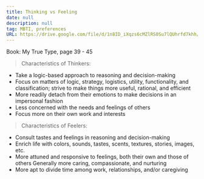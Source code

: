 ```yaml
---
title: Thinking vs Feeling
date: null
description: null
tag: MBTI, preferences
URL: https://drive.google.com/file/d/1n8ID_iXqzs6cMZlRS0Su7lQUhrfd7khh/view?usp=sharing
---
```


Book: My True Type, page 39 - 45

> Characteristics of Thinkers:
- Take a logic-based approach to reasoning and decision-making
- Focus on matters of logic, strategy, logistics, utility, functionality, and classification; strive to make things more useful, rational, and efficient 
- More readily detach from their emotions to make decisions in an impersonal fashion
- Less concerned with the needs and feelings of others
- Focus more on their own work and interests

> Characteristics of Feelers:
- Consult tastes and feelings in reasoning and decision-making
- Enrich life with colors, sounds, tastes, scents, textures, stories, images, etc. 
- More attuned and responsive to feelings, both their own and those of others Generally more caring, compassionate, and nurturing
- More apt to divide time among work, relationships, and/or caregiving
